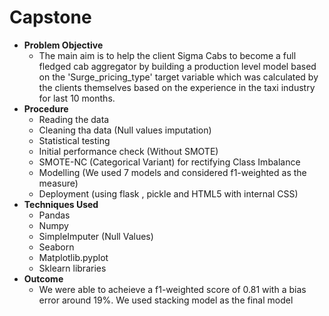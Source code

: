 # Capstone
* **Problem Objective**
    * The main aim is to help the client Sigma Cabs to become a full fledged cab aggregator by building a production level model based on the 'Surge_pricing_type' target variable which was calculated by the clients themselves based on the experience in the taxi industry for last 10 months.
* **Procedure**
    * Reading the data
    * Cleaning tha data (Null values imputation)
    * Statistical testing
    * Initial performance check (Without SMOTE)
    * SMOTE-NC (Categorical Variant) for rectifying Class Imbalance
    * Modelling (We used 7 models and considered f1-weighted as the measure)
    * Deployment (using flask , pickle and HTML5 with internal CSS) 
* **Techniques Used**
    * Pandas
    * Numpy
    * SimpleImputer (Null Values)
    * Seaborn
    * Matplotlib.pyplot
    * Sklearn libraries   
* **Outcome**
    * We were able to acheieve a f1-weighted score of 0.81 with a bias error around 19%. We used stacking model as the final model 
